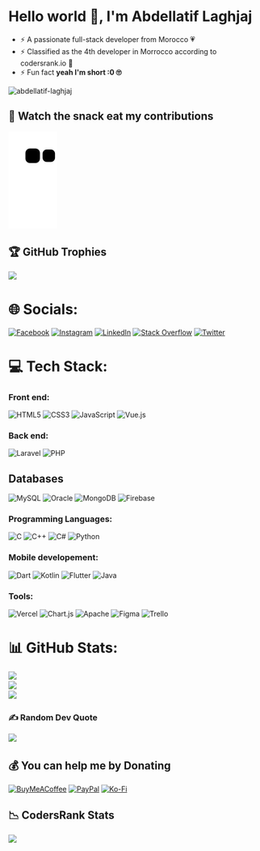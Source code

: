 <h1 align="left">Hello world 👋, I'm Abdellatif Laghjaj</h1>

- ⚡ A passionate full-stack developer from Morocco 💗</b>
- ⚡ Classified as the 4th developer in Morrocco according to codersrank.io 🙂</b>
- ⚡ Fun fact <b>yeah I'm short :0 🙄</b>

<p align="left"> <img
        src="https://komarev.com/ghpvc/?username=abdellatif-laghjaj&label=Profile%20views&color=red&style=for-the-badge"
        alt="abdellatif-laghjaj" /> </p>
        
## 🐍 Watch the snack eat my contributions
![snake gif](https://github.com/abdellatif-laghjaj/abdellatif-laghjaj/blob/output/github-contribution-grid-snake.svg)

## 🏆 GitHub Trophies

![](https://github-profile-trophy.vercel.app/?username=abdellatif-laghjaj&theme=dracula&no-frame=true&no-bg=false&margin-w=4)

# 🌐 Socials:

[![Facebook](https://img.shields.io/badge/Facebook-%231877F2.svg?logo=Facebook&logoColor=white)](https://facebook.com/abdelatif.laghjaj) [![Instagram](https://img.shields.io/badge/Instagram-%23E4405F.svg?logo=Instagram&logoColor=white)](https://instagram.com/abdellatif_laghjaj) [![LinkedIn](https://img.shields.io/badge/LinkedIn-%230077B5.svg?logo=linkedin&logoColor=white)](https://linkedin.com/in/abdellatif-laghjaj) [![Stack Overflow](https://img.shields.io/badge/-Stackoverflow-FE7A16?logo=stack-overflow&logoColor=white)](https://stackoverflow.com/users/15170378/abdelatif-laghjaj) [![Twitter](https://img.shields.io/badge/Twitter-%231DA1F2.svg?logo=Twitter&logoColor=white)](https://twitter.com/abdellatif_kira)

# 💻 Tech Stack:

<h3> Front end: </h3>

![HTML5](https://img.shields.io/badge/html5-%23E34F26.svg?style=for-the-badge&logo=html5&logoColor=white)
![CSS3](https://img.shields.io/badge/css3-%231572B6.svg?style=for-the-badge&logo=css3&logoColor=white)
![JavaScript](https://img.shields.io/badge/javascript-%23323330.svg?style=for-the-badge&logo=javascript&logoColor=%23F7DF1E)
![Vue.js](https://img.shields.io/badge/vuejs-%2335495e.svg?style=for-the-badge&logo=vuedotjs&logoColor=%234FC08D)

<h3> Back end: </h3>

![Laravel](https://img.shields.io/badge/laravel-%23FF2D20.svg?style=for-the-badge&logo=laravel&logoColor=white)
![PHP](https://img.shields.io/badge/php-%23777BB4.svg?style=for-the-badge&logo=php&logoColor=white)

<h2> Databases </h2>

![MySQL](https://img.shields.io/badge/mysql-%2300f.svg?style=for-the-badge&logo=mysql&logoColor=white)
![Oracle](https://img.shields.io/badge/Oracle-F80000?style=for-the-badge&logo=oracle&logoColor=white)
![MongoDB](https://img.shields.io/badge/MongoDB-%234ea94b.svg?style=for-the-badge&logo=mongodb&logoColor=white)
![Firebase](https://img.shields.io/badge/firebase-%23039BE5.svg?style=for-the-badge&logo=firebase)

<h3> Programming Languages: </h3>

![C](https://img.shields.io/badge/c-%2300599C.svg?style=for-the-badge&logo=c&logoColor=white)
![C++](https://img.shields.io/badge/c++-%2300599C.svg?style=for-the-badge&logo=c%2B%2B&logoColor=white)
![C#](https://img.shields.io/badge/c%23-%23239120.svg?style=for-the-badge&logo=c-sharp&logoColor=white)
![Python](https://img.shields.io/badge/python-3670A0?style=for-the-badge&logo=python&logoColor=ffdd54)

<h3> Mobile developement: </h3>

![Dart](https://img.shields.io/badge/dart-%230175C2.svg?style=for-the-badge&logo=dart&logoColor=white)
![Kotlin](https://img.shields.io/badge/kotlin-%230095D5.svg?style=for-the-badge&logo=kotlin&logoColor=white)
![Flutter](https://img.shields.io/badge/Flutter-%2302569B.svg?style=for-the-badge&logo=Flutter&logoColor=white)
![Java](https://img.shields.io/badge/java-%23ED8B00.svg?style=for-the-badge&logo=java&logoColor=white)

<h3> Tools: </h3>

![Vercel](https://img.shields.io/badge/vercel-%23000000.svg?style=for-the-badge&logo=vercel&logoColor=white)
![Chart.js](https://img.shields.io/badge/chart.js-F5788D.svg?style=for-the-badge&logo=chart.js&logoColor=white)
![Apache](https://img.shields.io/badge/apache-%23D42029.svg?style=for-the-badge&logo=apache&logoColor=white)
![Figma](https://img.shields.io/badge/figma-%23F24E1E.svg?style=for-the-badge&logo=figma&logoColor=white)
![Trello](https://img.shields.io/badge/Trello-%23026AA7.svg?style=for-the-badge&logo=Trello&logoColor=white)

# 📊 GitHub Stats:

![](https://github-readme-stats.vercel.app/api?username=abdellatif-laghjaj&theme=radical&hide_border=true&include_all_commits=true&count_private=true)<br/>
![](https://github-readme-streak-stats.herokuapp.com/?user=abdellatif-laghjaj&theme=dark&hide_border=true)<br/>
![](https://github-readme-stats.vercel.app/api/top-langs/?username=abdellatif-laghjaj&theme=dark&hide_border=true&langs_count=8&include_all_commits=false&count_private=true&layout=compact)

### ✍️ Random Dev Quote

![](https://quotes-github-readme.vercel.app/api?type=horizontal&theme=radical)

## 💰 You can help me by Donating

[![BuyMeACoffee](https://img.shields.io/badge/Buy%20Me%20a%20Coffee-ffdd00?style=for-the-badge&logo=buy-me-a-coffee&logoColor=black)](https://buymeacoffee.com/abdelatif) [![PayPal](https://img.shields.io/badge/PayPal-00457C?style=for-the-badge&logo=paypal&logoColor=white)](https://paypal.me/abdelatiflaghjaj604) [![Ko-Fi](https://img.shields.io/badge/Ko--fi-F16061?style=for-the-badge&logo=ko-fi&logoColor=white)](https://ko-fi.com/abdellatiflaghjaj)

  <!-- Proudly created with GPRM ( https://gprm.itsvg.in ) -->

## &#x1f4c9; CodersRank Stats

<img
  src="https://cr-skills-chart-widget.azurewebsites.net/api/api?username=abdellatif-laghjaj"
/>
